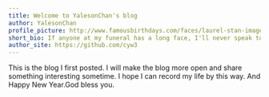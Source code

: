 ```yaml
---
title: Welcome to YalesonChan's blog
author: YalesonChan
profile_picture: http://www.famousbirthdays.com/faces/laurel-stan-image.jpg
short_bio: If anyone at my funeral has a long face, I'll never speak to him again.
author_site: https://github.com/cyw3
---
```


This is the blog I first posted.
I will make the blog more open and share something interesting sometime.
I hope I can record my life by this way.
And
Happy New Year.God bless you.
